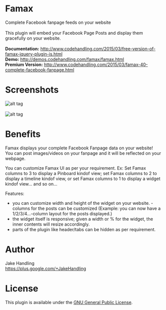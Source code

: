Famax
=====

Complete Facebook fanpage feeds on your website
<br>
<br>
This plugin will embed your Facebook Page Posts and display them gracefully on your website.
<br>
<br>
<b>Documentation:</b> http://www.codehandling.com/2015/03/free-version-of-famax-jquery-plugin-is.html
<br>
<b>Demo:</b> http://demos.codehandling.com/famax/famax.html
<br>
<b>Premium Version:</b> http://www.codehandling.com/2015/03/famax-40-complete-facebook-fanpage.html

Screenshots
========

![alt tag](http://1.bp.blogspot.com/-zR9HYonrm5U/VQlsbjCXZHI/AAAAAAAABYA/z_ylpY1KU6o/s1600/levis.png)
<br><br>
![alt tag](http://1.bp.blogspot.com/-3YnjN8Vp-tU/VQRD8NLW7ZI/AAAAAAAABXk/mN_6mHh9CDI/s1600/famax_nike.png)

Benefits
========

Famax displays your complete Facebook Fanpage data on your website! You can post images/videos on your fanpage and it will be reflected on your webpage. 

You can customize Famax UI as per your requirement. Ex: Set Famax columns to 3 to display a Pinboard kindof view; set Famax columns to 2 to display a timeline kindof view, or set Famax columns to 1 to display a widget kindof view... and so on... 

Features:
- you can customize width and height of the widget on your website. - columns for the posts can be customized (Example: you can now have a 1/2/3/4...-column layout for the posts displayed.)
- the widget itself is responsive; given a width or % for the widget, the inner contents will resize accordingly.
- parts of the plugin like header/tabs can be hidden as per requirement.

Author
======
Jake Handling<br>
https://plus.google.com/+JakeHandling

License
=======
This plugin is available under the <a href="https://github.com/codehandling/famax/blob/master/GNU.md">GNU General Public License</a>.

